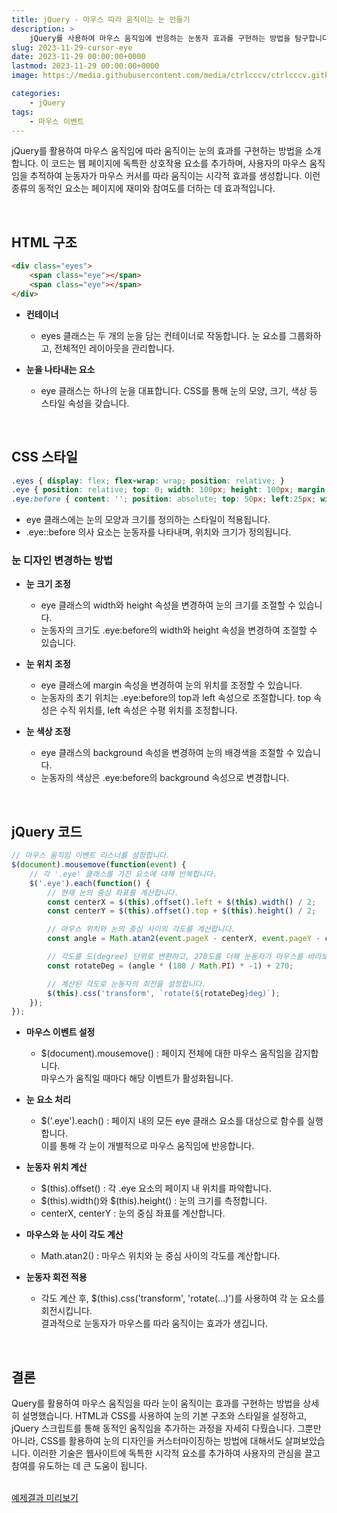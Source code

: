 ```yaml
---
title: jQuery - 마우스 따라 움직이는 눈 만들기
description: >  
    jQuery를 사용하여 마우스 움직임에 반응하는 눈동자 효과를 구현하는 방법을 탐구합니다. HTML과 CSS로 기본 구조와 스타일을 설정하고, jQuery로 동적인 움직임을 추가하는 과정을 자세히 다룹니다.
slug: 2023-11-29-cursor-eye
date: 2023-11-29 00:00:00+0000
lastmod: 2023-11-29 00:00:00+0000
image: https://media.githubusercontent.com/media/ctrlcccv/ctrlcccv.github.io/master/assets/img/post/2023-11-29-cursor-eye.webp

categories:
    - jQuery
tags:
    - 마우스 이벤트
---
```

jQuery를 활용하여 마우스 움직임에 따라 움직이는 눈의 효과를 구현하는 방법을 소개합니다. 이 코드는 웹 페이지에 독특한 상호작용 요소를 추가하며, 사용자의 마우스 움직임을 추적하여 눈동자가 마우스 커서를 따라 움직이는 시각적 효과를 생성합니다. 이런 종류의 동적인 요소는 페이지에 재미와 참여도를 더하는 데 효과적입니다.  

<script async src="https://pagead2.googlesyndication.com/pagead/js/adsbygoogle.js?client=ca-pub-8535540836842352" crossorigin="anonymous"></script>
<ins class="adsbygoogle"
     style="display:block; text-align:center;"
     data-ad-layout="in-article"
     data-ad-format="fluid"
     data-ad-client="ca-pub-8535540836842352"
     data-ad-slot="2974559225"></ins>
<script>
     (adsbygoogle = window.adsbygoogle || []).push({});
</script>

<br>

## HTML 구조
```html
<div class="eyes">
    <span class="eye"></span>
    <span class="eye"></span>
</div>
```
* **컨테이너**  
  * eyes 클래스는 두 개의 눈을 담는 컨테이너로 작동합니다. 눈 요소를 그룹화하고, 전체적인 레이아웃을 관리합니다.

* **눈을 나타내는 요소**
  * eye 클래스는 하나의 눈을 대표합니다. CSS를 통해 눈의 모양, 크기, 색상 등 스타일 속성을 갖습니다.  
<br>

## CSS 스타일
```css
.eyes { display: flex; flex-wrap: wrap; position: relative; } 
.eye { position: relative; top: 0; width: 100px; height: 100px; margin: 0 15px; background: #fff; border-radius: 50%; } 
.eye:before { content: ''; position: absolute; top: 50px; left:25px; width:45px; height: 45px; background: #333; border-radius: 50%; transform: translate(-50%, -50%); } 
```
* eye 클래스에는 눈의 모양과 크기를 정의하는 스타일이 적용됩니다.
* .eye::before 의사 요소는 눈동자를 나타내며, 위치와 크기가 정의됩니다.  

### 눈 디자인 변경하는 방법

* **눈 크기 조정**  
  * eye 클래스의 width와 height 속성을 변경하여 눈의 크기를 조절할 수 있습니다.
  * 눈동자의 크기도 .eye:before의 width와 height 속성을 변경하여 조절할 수 있습니다.

* **눈 위치 조정**  
  * eye 클래스에 margin 속성을 변경하여 눈의 위치를 조정할 수 있습니다.
  * 눈동자의 초기 위치는 .eye:before의 top과 left 속성으로 조절합니다. top 속성은 수직 위치를, left 속성은 수평 위치를 조정합니다.

* **눈 색상 조정**  
  * eye 클래스의 background 속성을 변경하여 눈의 배경색을 조절할 수 있습니다.
  * 눈동자의 색상은 .eye:before의 background 속성으로 변경합니다.

<script async src="https://pagead2.googlesyndication.com/pagead/js/adsbygoogle.js?client=ca-pub-8535540836842352" crossorigin="anonymous"></script>
<ins class="adsbygoogle"
     style="display:block; text-align:center;"
     data-ad-layout="in-article"
     data-ad-format="fluid"
     data-ad-client="ca-pub-8535540836842352"
     data-ad-slot="2974559225"></ins>
<script>
     (adsbygoogle = window.adsbygoogle || []).push({});
</script>

<br>

## jQuery 코드
```js
// 마우스 움직임 이벤트 리스너를 설정합니다.
$(document).mousemove(function(event) {
    // 각 '.eye' 클래스를 가진 요소에 대해 반복합니다.
    $('.eye').each(function() {
        // 현재 눈의 중심 좌표를 계산합니다. 
        const centerX = $(this).offset().left + $(this).width() / 2;
        const centerY = $(this).offset().top + $(this).height() / 2;

        // 마우스 위치와 눈의 중심 사이의 각도를 계산합니다.
        const angle = Math.atan2(event.pageX - centerX, event.pageY - centerY);

        // 각도를 도(degree) 단위로 변환하고, 270도를 더해 눈동자가 마우스를 바라보도록 조정합니다.
        const rotateDeg = (angle * (180 / Math.PI) * -1) + 270;

        // 계산된 각도로 눈동자의 회전을 설정합니다.
        $(this).css('transform', `rotate(${rotateDeg}deg)`);
    });
});
```
* **마우스 이벤트 설정**  
  * $(document).mousemove() : 페이지 전체에 대한 마우스 움직임을 감지합니다.   
  마우스가 움직일 때마다 해당 이벤트가 활성화됩니다.

* **눈 요소 처리**  
  * $('.eye').each() : 페이지 내의 모든 eye 클래스 요소를 대상으로 함수를 실행합니다.  
  이를 통해 각 눈이 개별적으로 마우스 움직임에 반응합니다.

* **눈동자 위치 계산**  
  * $(this).offset() : 각 .eye 요소의 페이지 내 위치를 파악합니다.
  * $(this).width()와 $(this).height() : 눈의 크기를 측정합니다.
  * centerX, centerY : 눈의 중심 좌표를 계산합니다.

* **마우스와 눈 사이 각도 계산**  
  * Math.atan2() : 마우스 위치와 눈 중심 사이의 각도를 계산합니다.  

* **눈동자 회전 적용**  
  * 각도 계산 후, $(this).css('transform', 'rotate(…)')를 사용하여 각 눈 요소를 회전시킵니다.   
  결과적으로 눈동자가 마우스를 따라 움직이는 효과가 생깁니다.  
<br>

## 결론
Query를 활용하여 마우스 움직임을 따라 눈이 움직이는 효과를 구현하는 방법을 상세히 설명했습니다. HTML과 CSS를 사용하여 눈의 기본 구조와 스타일을 설정하고, jQuery 스크립트를 통해 동적인 움직임을 추가하는 과정을 자세히 다뤘습니다. 그뿐만 아니라, CSS를 활용하여 눈의 디자인을 커스터마이징하는 방법에 대해서도 살펴보았습니다. 이러한 기술은 웹사이트에 독특한 시각적 요소를 추가하여 사용자의 관심을 끌고 참여를 유도하는 데 큰 도움이 됩니다.  
<br>

<div class="btn_wrap">
    <a target="_blank" href="https://ctrlcccv.github.io/ctrlcccv-demo/2023-11-29-cursor-eye/">예제결과 미리보기</a>
</div>